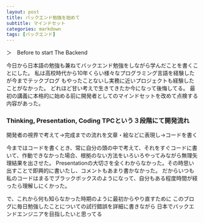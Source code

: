 ```yaml
---
layout: post
title: バックエンド勉強を始めて
subtitle: マインドセット
categories: markdown
tags: [バックエンド]
---
```




＞　Before to start The Backend

今日から日本語の勉強も兼ねてバックエンド勉強をしながら学んだことを書くことにした。
私は高校時代から10年くらい様々なプログラミング言語を経験したが今までテックブログ
もやったことないし実務に近いプロジェクトも経験したことがなかった。
どれほど甘い考えで生きてきたか今になって後悔してる。
最初の講義に本格的に始める前に開発者としてのマインドセットを改めて点検する内容があった。

### Thinking, Presentation, Coding TPCという３段階にて開発流れ
開発者の視界で考えて→完成までの流れを文章・絵などに表現し→コードを書く

今まではコードを書くとき、常に自分の頭の中で考えて、それをすぐコードに書いて、作動できなかった場合、根拠のない方法をいろいろやってみながら無理矢理結果を出させた。
Presentationの大切さを全くわからなかった。その時思い出すことで即興的に書いたし、コメントもあまり書かなかった。
だからいつも私のコードはまるでブラックボックスのようになって、自分もある程度時間が経ったら理解しにくかった。

で、これから何も知らなかった時期のように最初からやり直すために
このブログに毎日勉強したことについての試行錯誤を詳細に書きながら
日本でバックエンドエンジニアを目指したいと思ってる